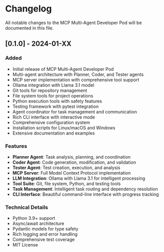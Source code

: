 # Changelog

All notable changes to the MCP Multi-Agent Developer Pod will be documented in this file.

## [0.1.0] - 2024-01-XX

### Added
- Initial release of MCP Multi-Agent Developer Pod
- Multi-agent architecture with Planner, Coder, and Tester agents
- MCP server implementation with comprehensive tool support
- Ollama integration with Llama 3.1 model
- Git tools for repository management
- File system tools for project operations
- Python execution tools with safety features
- Testing framework with pytest integration
- Agent coordinator for task management and communication
- Rich CLI interface with interactive mode
- Comprehensive configuration system
- Installation scripts for Linux/macOS and Windows
- Extensive documentation and examples

### Features
- **Planner Agent**: Task analysis, planning, and coordination
- **Coder Agent**: Code generation, modification, and validation
- **Tester Agent**: Test creation, execution, and analysis
- **MCP Server**: Full Model Context Protocol implementation
- **LLM Integration**: Ollama with Llama 3.1 for intelligent processing
- **Tool Suite**: Git, file system, Python, and testing tools
- **Task Management**: Intelligent task routing and dependency resolution
- **CLI Interface**: Beautiful command-line interface with progress tracking

### Technical Details
- Python 3.9+ support
- Async/await architecture
- Pydantic models for type safety
- Rich logging and error handling
- Comprehensive test coverage
- MIT License
